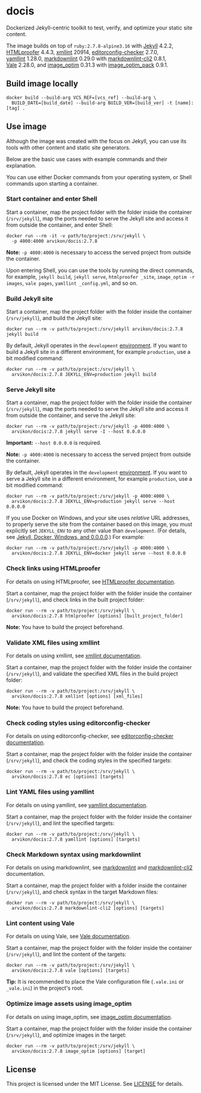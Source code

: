 # docis

Dockerized Jekyll-centric toolkit to test,
verify, and optimize your static site content.

The image builds on top of `ruby:2.7.8-alpine3.16` with
[Jekyll](https://jekyllrb.com/) 4.2.2,
[HTMLproofer](https://github.com/gjtorikian/html-proofer) 4.4.3,
[xmllint](http://xmlsoft.org/xmllint.html) 20914,
[editorconfig-checker](https://editorconfig-checker.github.io/) 2.7.0,
[yamllint](https://github.com/adrienverge/yamllint) 1.28.0,
[markdownlint](https://github.com/DavidAnson/markdownlint) 0.29.0 with
[markdownlint-cli2](https://github.com/DavidAnson/markdownlint-cli2) 0.8.1,
[Vale](https://github.com/errata-ai/vale) 2.28.0, and
[image_optim](https://github.com/toy/image_optim) 0.31.3 with
[image_optim_pack](https://github.com/toy/image_optim_pack) 0.9.1.

## Build image locally

```console
docker build --build-arg VCS_REF=[vcs_ref] --build-arg \
  BUILD_DATE=[build_date] --build-arg BUILD_VER=[build_ver] -t [name]:[tag] .
```

## Use image

Although the image was created with the focus on Jekyll, you can
use its tools with other content and static site generators.

Below are the basic use cases with example commands and their explanation.

You can use either Docker commands from your operating system,
or Shell commands upon starting a container.

### Start container and enter Shell

Start a container, map the project folder with the folder inside the
container (`/srv/jekyll`), map the ports needed to serve the Jekyll
site and access it from outside the container, and enter Shell:

```console
docker run --rm -it -v path/to/project:/srv/jekyll \
  -p 4000:4000 arvikon/docis:2.7.8
```

**Note:** `-p 4000:4000` is necessary to access
the served project from outside the container.

Upon entering Shell, you can use the tools by running the direct commands,
for example, `jekyll build`, `jekyll serve`, `htmlproofer _site`,
`image_optim -r images`, `vale pages`, `yamllint _config.yml`, and so on.

### Build Jekyll site

Start a container, map the project folder with the folder inside
the container (`/srv/jekyll`), and build the Jekyll site:

```console
docker run --rm -v path/to/project:/srv/jekyll arvikon/docis:2.7.8 jekyll build
```

By default, Jekyll operates in the `development`
[environment](https://jekyllrb.com/docs/configuration/environments/).
If you want to build a Jekyll site in a different environment,
for example `production`, use a bit modified command:

```console
docker run --rm -v path/to/project:/srv/jekyll \
  arvikon/docis:2.7.8 JEKYLL_ENV=production jekyll build
```

### Serve Jekyll site

Start a container, map the project folder with the folder inside the
container (`/srv/jekyll`), map the ports needed to serve the Jekyll site
and access it from outside the container, and serve the Jekyll site:

```console
docker run --rm -v path/to/project:/srv/jekyll -p 4000:4000 \
  arvikon/docis:2.7.8 jekyll serve -I --host 0.0.0.0
```

**Important:** `--host 0.0.0.0` is required.

**Note:** `-p 4000:4000` is necessary to access
the served project from outside the container.

By default, Jekyll operates in the `development`
[environment](https://jekyllrb.com/docs/configuration/environments/).
If you want to serve a Jekyll site in a different environment,
for example `production`, use a bit modified command:

```console
docker run --rm -v path/to/project:/srv/jekyll -p 4000:4000 \
  arvikon/docis:2.7.8 JEKYLL_ENV=production jekyll serve --host 0.0.0.0
```

If you use Docker on Windows, and your site uses _relative_ URL addresses,
to properly serve the site from the container based on this image,
you must explicitly set `JEKYLL_ENV` to any other value than `development`.
(For details, see [Jekyll, Docker, Windows, and 0.0.0.0](https://tonyho.net/jekyll-docker-windows-and-0-0-0-0/).)
For example:

```console
docker run --rm -v path/to/project:/srv/jekyll -p 4000:4000 \
  arvikon/docis:2.7.8 JEKYLL_ENV=docker jekyll serve --host 0.0.0.0
```

### Check links using HTMLproofer

For details on using HTMLproofer, see
[HTMLproofer documentation](https://github.com/gjtorikian/html-proofer/).

Start a container, map the project folder with the folder inside the
container (`/srv/jekyll`), and check links in the built project folder:

```console
docker run --rm -v path/to/project:/srv/jekyll \
  arvikon/docis:2.7.8 htmlproofer [options] [built_project_folder]
```

**Note:** You have to build the project beforehand.

### Validate XML files using xmllint

For details on using xmllint, see
[xmllint documentation](http://xmlsoft.org/xmllint.html).

Start a container, map the project folder with the folder
inside the container (`/srv/jekyll`), and validate the
specified XML files in the build project folder:

```console
docker run --rm -v path/to/project:/srv/jekyll \
  arvikon/docis:2.7.8 xmllint [options] [xml_files]
```

**Note:** You have to build the project beforehand.

### Check coding styles using editorconfig-checker

For details on using editorconfig-checker, see
[editorconfig-checker documentation](https://editorconfig-checker.github.io/).

Start a container, map the project folder with the folder inside the container
(`/srv/jekyll`), and check the coding styles in the specified targets:

```console
docker run --rm -v path/to/project:/srv/jekyll \
  arvikon/docis:2.7.8 ec [options] [targets]
```

### Lint YAML files using yamllint

For details on using yamllint, see
[yamllint documentation](https://yamllint.readthedocs.io/).

Start a container, map the project folder with the folder inside
the container (`/srv/jekyll`), and lint the specified targets:

```console
docker run --rm -v path/to/project:/srv/jekyll \
  arvikon/docis:2.7.8 yamllint [options] [targets]
```

### Check Markdown syntax using markdownlint

For details on using markdownlint, see
[markdownlint](https://github.com/DavidAnson/markdownlint) and
[markdownlint-cli2](https://github.com/DavidAnson/markdownlint-cli2)
documentation.

Start a container, map the project folder with a folder inside the
container (`/srv/jekyll`), and check syntax in the target Markdown files:

```console
docker run --rm -v path/to/project:/srv/jekyll \
  arvikon/docis:2.7.8 markdownlint-cli2 [options] [targets]
```

### Lint content using Vale

For details on using Vale, see
[Vale documentation](https://vale.sh/docs/vale-cli/installation/).

Start a container, map the project folder with the folder inside the
container (`/srv/jekyll`), and lint the content of the targets:

```console
docker run --rm -v path/to/project:/srv/jekyll \
  arvikon/docis:2.7.8 vale [options] [targets]
```

**Tip:** It is recommended to place the Vale configuration
file (`.vale.ini` or `_vale.ini`) in the project's root.

### Optimize image assets using image_optim

For details on using image_optim, see
[image_optim documentation](https://github.com/toy/image_optim/).

Start a container, map the project folder with the folder inside the
container (`/srv/jekyll`), and optimize images in the target:

```console
docker run --rm -v path/to/project:/srv/jekyll \
  arvikon/docis:2.7.8 image_optim [options] [target]
```

## License

This project is licensed under the MIT License.
See [LICENSE](https://github.com/arvikon/docis-docker/blob/master/LICENSE)
for details.
